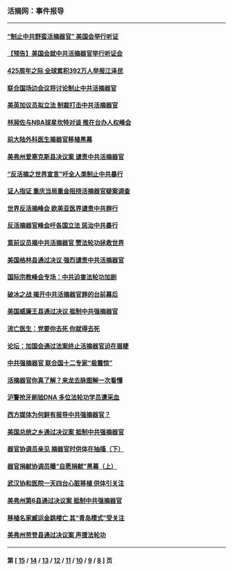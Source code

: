 ### 活摘网：事件报导
---
#### [“制止中共野蛮活摘器官” 美国会举行听证](../../pages/nf5877/n13735831.md?06100430) 
#### [【预告】美国会就中共活摘器官举行听证会](../../pages/nf5877/n13732843.md?06100430) 
#### [425周年之际 全球累积392万人举报江泽民](../../pages/nf5877/n13719232.md?06100430) 
#### [联合国场边会议将讨论制止中共活摘器官](../../pages/nf5877/n13656361.md?06100430) 
#### [美英加议员拟立法 制裁打击中共活摘器官](../../pages/nf5877/n13430251.md?06100430) 
#### [林昶佐与NBA球星坎特对谈 推在台办人权峰会](../../pages/nf5877/n13414467.md?06100430) 
#### [前大陆外科医生揭器官移植黑幕](../../pages/nf5877/n13401416.md?06100430) 
#### [美弗州爱塞克斯县决议案 谴责中共活摘器官](../../pages/nf5877/n13320919.md?06100430) 
#### [“反活摘之世界宣言”吁全人类制止中共暴行](../../pages/nf5877/n13259730.md?06100430) 
#### [证人指证 重庆当局重金阻挠活摘器官疑案调查](../../pages/nf5877/n13259127.md?06100430) 
#### [世界反活摘峰会 欧美亚医界谴责中共罪行](../../pages/nf5877/n13253550.md?06100430) 
#### [反活摘器官峰会吁各国立法 惩治中共暴行](../../pages/nf5877/n13245052.md?06100430) 
#### [意前议员揭中共活摘器官 赞法轮功拯救世界](../../pages/nf5877/n13203445.md?06100430) 
#### [美国格林县通过决议 强烈谴责中共活摘器官](../../pages/nf5877/n13119367.md?06100430) 
#### [国际宗教峰会专场：中共迫害法轮功加剧](../../pages/nf5877/n13088279.md?06100430) 
#### [破冰之战 揭开中共活摘器官罪的台前幕后](../../pages/nf5877/n13082457.md?06100430) 
#### [美国威廉王县通过决议 抵制中共强摘器官](../../pages/nf5877/n13056521.md?06100430) 
#### [流亡医生：党要你去死 你就得去死](../../pages/nf5877/n13052835.md?06100430) 
#### [论坛：加国会通过法案终止活摘器官迫在眉睫](../../pages/nf5877/n13029839.md?06100430) 
#### [中共强摘器官 联合国十二专家“极震惊”](../../pages/nf5877/n13024313.md?06100430) 
#### [活摘器官你真了解？来龙去脉图解一次看懂](../../pages/nf5877/n13013820.md?06100430) 
#### [沪警抢牙刷验DNA 多位法轮功学员遭采血](../../pages/nf5877/n12969218.md?06100430) 
#### [西方媒体为何鲜有报导中共强摘器官？](../../pages/nf5877/n12932034.md?06100430) 
#### [美国总统之乡通过决议案 抵制中共强摘器官](../../pages/nf5877/n12908242.md?06100430) 
#### [器官协调员亲见 摘器官时供体在抽搐（下）](../../pages/nf5877/n12898622.md?06100430) 
#### [器官捐献协调员曝“自愿捐献”黑幕（上）](../../pages/nf5877/n12878830.md?06100430) 
#### [武汉协和医院一天四台心脏移植 供体引关注](../../pages/nf5877/n12863175.md?06100430) 
#### [美弗州第6县通过决议案 抵制中共强摘器官](../../pages/nf5877/n12805218.md?06100430) 
#### [移植名家臧运金跳楼亡 其“青岛模式”受关注](../../pages/nf5877/n12803746.md?06100430) 
#### [美弗州劳登县通过决议案 声援法轮功](../../pages/nf5877/n12785715.md?06100430) 

---
#### 第 [ [15](./15.md?06100430) / [14](./14.md?06100430) / [13](./13.md?06100430) / [12](./12.md?06100430) / [11](./11.md?06100430) / [10](./10.md?06100430) / [9](./9.md?06100430) / [8](./8.md?06100430) ] 页

